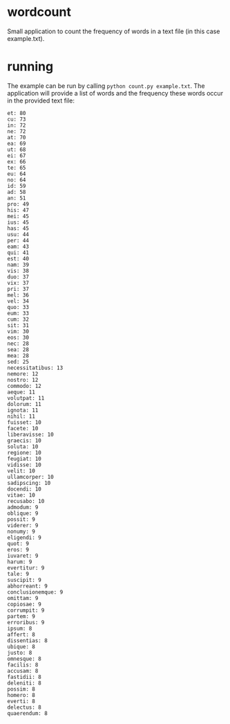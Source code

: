 # wordcount

Small application to count the frequency of words in a text file (in this case example.txt).

# running

The example can be run by calling `python count.py example.txt`. The application will provide a list of words and the frequency these words occur in the provided text file:

```
et: 80
cu: 73
in: 72
ne: 72
at: 70
ea: 69
ut: 68
ei: 67
ex: 66
te: 65
eu: 64
no: 64
id: 59
ad: 58
an: 51
pro: 49
his: 47
mei: 45
ius: 45
has: 45
usu: 44
per: 44
eam: 43
qui: 41
est: 40
nam: 39
vis: 38
duo: 37
vix: 37
pri: 37
mel: 36
vel: 34
quo: 33
eum: 33
cum: 32
sit: 31
vim: 30
eos: 30
nec: 28
sea: 28
mea: 28
sed: 25
necessitatibus: 13
nemore: 12
nostro: 12
commodo: 12
aeque: 11
volutpat: 11
dolorum: 11
ignota: 11
nihil: 11
fuisset: 10
facete: 10
liberavisse: 10
graecis: 10
soluta: 10
regione: 10
feugiat: 10
vidisse: 10
velit: 10
ullamcorper: 10
sadipscing: 10
docendi: 10
vitae: 10
recusabo: 10
admodum: 9
oblique: 9
possit: 9
viderer: 9
nonumy: 9
eligendi: 9
quot: 9
eros: 9
iuvaret: 9
harum: 9
evertitur: 9
tale: 9
suscipit: 9
abhorreant: 9
conclusionemque: 9
omittam: 9
copiosae: 9
corrumpit: 9
partem: 9
erroribus: 9
ipsum: 8
affert: 8
dissentias: 8
ubique: 8
justo: 8
omnesque: 8
facilis: 8
accusam: 8
fastidii: 8
deleniti: 8
possim: 8
homero: 8
everti: 8
delectus: 8
quaerendum: 8
```
